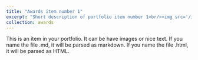 ```yaml
---
title: "Awards item number 1"
excerpt: "Short description of portfolio item number 1<br/><img src='/images/500x300.png'>"
collection: awards
---
```


This is an item in your portfolio. It can be have images or nice text. If you name the file .md, it will be parsed as markdown. If you name the file .html, it will be parsed as HTML. 
